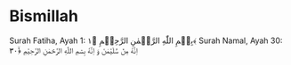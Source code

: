 # Bismillah

Surah Fatiha, Ayah 1:  بِسۡمِ اللّٰهِ الرَّحۡمٰنِ الرَّحِیۡمِ ﴿۱﴾
Surah Namal, Ayah 30:  اِنَّهٗ مِنۡ سُلَیۡمٰنَ وَ اِنَّهٗ بِسۡمِ اللّٰهِ الرَّحۡمٰنِ الرَّحِیۡمِ ﴿ۙ۳۰

